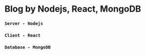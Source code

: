 # Blog by Nodejs, React, MongoDB


### `Server - Nodejs`

### `Client - React`

### `Database - MongoDB`
